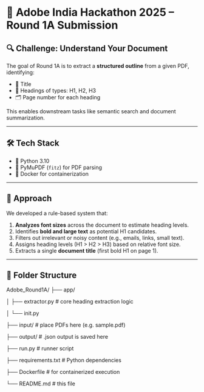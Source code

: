 # 🧠 Adobe India Hackathon 2025 – Round 1A Submission

## 🔍 Challenge: Understand Your Document

The goal of Round 1A is to extract a **structured outline** from a given PDF, identifying:
- 📌 Title
- 📑 Headings of types: H1, H2, H3
- 🗂️ Page number for each heading

This enables downstream tasks like semantic search and document summarization.

---

## 🛠️ Tech Stack

- 🐍 Python 3.10
- 📄 PyMuPDF (`fitz`) for PDF parsing
- 🐳 Docker for containerization

---

## 🧩 Approach

We developed a rule-based system that:
1. **Analyzes font sizes** across the document to estimate heading levels.
2. Identifies **bold and large text** as potential H1 candidates.
3. Filters out irrelevant or noisy content (e.g., emails, links, small text).
4. Assigns heading levels (H1 > H2 > H3) based on relative font size.
5. Extracts a single **document title** (first bold H1 on page 1).

---

## 📁 Folder Structure

Adobe_Round1A/
├── app/

│ ├── extractor.py # core heading extraction logic

│ └── init.py

├── input/ # place PDFs here (e.g. sample.pdf)

├── output/ # .json output is saved here

├── run.py # runner script

├── requirements.txt # Python dependencies

├── Dockerfile # for containerized execution

└── README.md # this file

